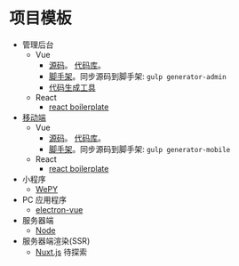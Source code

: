 # 项目模板
* 管理后台
  * Vue
    * [源码](admin)。 [代码库](https://github.com/iamjoel/admin-codes-collection)。
    * [脚手架](vue-cli-admin)。同步源码到脚手架: `gulp generator-admin`
    * [代码生成工具](https://iamjoel.github.io/admin-fe-generator/src/)
  * React
    * [react boilerplate](https://github.com/react-boilerplate/react-boilerplate)
* [移动端](mobile)
  * Vue
    * [源码](mobile)。 [代码库](https://github.com/iamjoel/mobile-codes-collection)。
    * [脚手架](vue-cli-mobile)。同步源码到脚手架: `gulp generator-mobile`
  * React
    * [react boilerplate](https://github.com/react-boilerplate/react-boilerplate)
* 小程序
  * [WePY](wepy)
* PC 应用程序
  * [electron-vue](https://github.com/SimulatedGREG/electron-vue)
* 服务器端
  * [Node](server)
* 服务器端渲染(SSR)
  * [Nuxt.js](https://nuxtjs.org/) 待探索